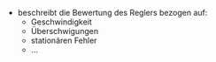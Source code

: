 - beschreibt die Bewertung des Reglers bezogen auf:
	- Geschwindigkeit
	- Überschwigungen
	- stationären Fehler
	- ...

